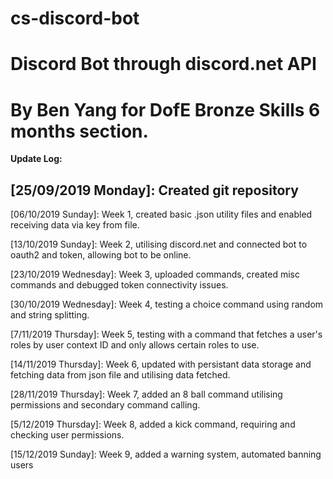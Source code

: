 # cs-discord-bot
Discord Bot through discord.net API 
===================================================
By Ben Yang for DofE Bronze Skills 6 months section.
===================================================
__Update Log:__

[25/09/2019 Monday]: Created git repository
--------------------------------------------
[06/10/2019 Sunday]: Week 1, created basic .json utility files and enabled receiving data via key from file. 

[13/10/2019 Sunday]: Week 2, utilising discord.net and connected bot to oauth2 and token, allowing bot to be online.

[23/10/2019 Wednesday]: Week 3, uploaded commands, created misc commands and debugged token connectivity issues.

[30/10/2019 Wednesday]: Week 4, testing a choice command using random and string splitting.

[7/11/2019 Thursday]: Week 5, testing with a command that fetches a user's roles by user context ID and only allows certain roles to use.

[14/11/2019 Thursday]: Week 6, updated with persistant data storage and fetching data from json file and utilising data fetched.

[28/11/2019 Thursday]: Week 7, added an 8 ball command utilising permissions and secondary command calling.

[5/12/2019 Thursday]: Week 8, added a kick command, requiring and checking user permissions.

[15/12/2019 Sunday]: Week 9, added a warning system, automated banning users

